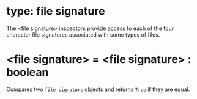 # type: file signature

The &lt;file signature&gt; inspectors provide access to each of the four character file signatures associated with some types of files.

# &lt;file signature&gt; = &lt;file signature&gt; : boolean

Compares two `file signature` objects and returns `True` if they are equal.
